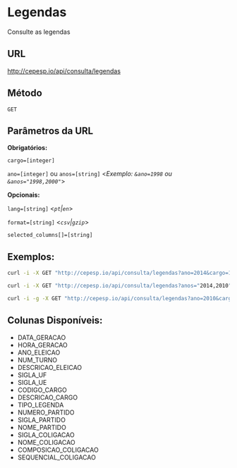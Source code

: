 # Legendas
  Consulte as legendas

## URL

  http://cepesp.io/api/consulta/legendas

## Método
  
  `GET`
  
## Parâmetros da URL

   **Obrigatórios:**
   
   `cargo=[integer]`
 
   `ano=[integer]` ou `anos=[string]`
   <_Exemplo: `&ano=1998` ou `&anos="1998,2000"`_>
   

   **Opcionais:**
 
   `lang=[string]` <_`pt`|`en`_>
   
   `format=[string]` <_`csv`|`gzip`_>
   
   `selected_columns[]=[string]`

## Exemplos:

  ```bash
  curl -i -X GET "http://cepesp.io/api/consulta/legendas?ano=2014&cargo=1"
  ```
  
  ```bash
  curl -i -X GET "http://cepesp.io/api/consulta/legendas?anos="2014,2010"&cargo=3"
  ```

  ```bash
  curl -i -g -X GET "http://cepesp.io/api/consulta/legendas?ano=2010&cargo=3&selected_columns[]="ANO_ELEICAO"&selected_columns[]="NUM_TURNO"&selected_columns[]="CODIGO_CARGO"&selected_columns[]="NOME_PARTIDO"&selected_columns[]="NUMERO_PARTIDO""
  ```

## Colunas Disponíveis:

- DATA_GERACAO
- HORA_GERACAO
- ANO_ELEICAO
- NUM_TURNO
- DESCRICAO_ELEICAO
- SIGLA_UF
- SIGLA_UE
- CODIGO_CARGO
- DESCRICAO_CARGO
- TIPO_LEGENDA
- NUMERO_PARTIDO
- SIGLA_PARTIDO
- NOME_PARTIDO
- SIGLA_COLIGACAO
- NOME_COLIGACAO
- COMPOSICAO_COLIGACAO
- SEQUENCIAL_COLIGACAO
